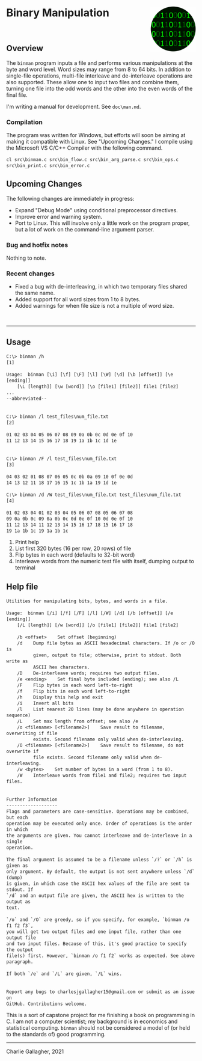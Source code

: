 # Binary Manipulation <img src="doc\logo.png" align="right" height=120 />



&nbsp;


## Overview
The `binman` program inputs a file and performs various manipulations at the byte and word level. Word sizes may range from 8 to 64 bits. In addition to single-file operations, multi-file interleave and de-interleave operations are also supported. These allow one to input two files and combine them, turning one file into the odd words and the other into the even words of the final file.

I'm writing a manual for development. See `doc\man.md`.

### Compilation
The program was written for Windows, but efforts will soon be aiming at making it compatible with Linux. See "Upcoming Changes." I compile using the Microsoft VS C/C++ Compiler with the following command.

```raw
cl src\binman.c src\bin_flow.c src\bin_arg_parse.c src\bin_ops.c src\bin_print.c src\bin_error.c
```


## Upcoming Changes
The following changes are immediately in progress:

- Expand "Debug Mode" using conditional preprocessor directives.
- Improve error and warning system.
- Port to Linux. This will involve only a little work on the program proper, but a lot of work on the command-line argument parser.

### Bug and hotfix notes
Nothing to note.

### Recent changes
- Fixed a bug with de-interleaving, in which two temporary files shared the same name.
- Added support for all word sizes from 1 to 8 bytes.
- Added warnings for when file size is not a multiple of word size.


&nbsp;

---

## Usage

```raw
C:\> binman /h                                                      [1]

Usage:  binman [\i] [\f] [\F] [\l] [\W] [\d] [\b [offset]] [\e [ending]]
    [\L [length]] [\w [word]] [\o [file1] [file2]] file1 [file2]
...
--abbreviated--


C:\> binman /l test_files\num_file.txt                              [2]

01 02 03 04 05 06 07 08 09 0a 0b 0c 0d 0e 0f 10
11 12 13 14 15 16 17 18 19 1a 1b 1c 1d 1e


C:\> binman /F /l test_files\num_file.txt                           [3]

04 03 02 01 08 07 06 05 0c 0b 0a 09 10 0f 0e 0d
14 13 12 11 18 17 16 15 1c 1b 1a 19 1d 1e

C:\> binman /d /W test_files\num_file.txt test_files\num_file.txt   [4]

01 02 03 04 01 02 03 04 05 06 07 08 05 06 07 08
09 0a 0b 0c 09 0a 0b 0c 0d 0e 0f 10 0d 0e 0f 10
11 12 13 14 11 12 13 14 15 16 17 18 15 16 17 18
19 1a 1b 1c 19 1a 1b 1c
```

1. Print help
2. List first 320 bytes (16 per row, 20 rows) of file
3. Flip bytes in each word (defaults to 32-bit word)
4. Interleave words from the numeric test file with itself, dumping output to terminal

## Help file
```raw
Utilities for manipulating bits, bytes, and words in a file.

Usage:  binman [/i] [/f] [/F] [/l] [/W] [/d] [/b [offset]] [/e [ending]]
    [/L [length]] [/w [word]] [/o [file1] [file2]] file1 [file2]

    /b <offset>    Set offset (beginning)
    /d    Dump file bytes as ASCII hexadecimal characters. If /o or /O is
          given, output to file; otherwise, print to stdout. Both write as
          ASCII hex characters.
    /D    De-interleave words; requires two output files.
    /e <ending>    Set final byte included (ending); see also /L
    /F    Flip bytes in each word left-to-right
    /f    Flip bits in each word left-to-right
    /h    Display this help and exit
    /i    Invert all bits
    /l    List nearest 20 lines (may be done anywhere in operation sequence)
    /L    Set max length from offset; see also /e
    /o <filename> [<filename2>]    Save result to filename, overwriting if file
          exists. Second filename only valid when de-interleaving.
    /O <filename> [<filename2>]    Save result to filename, do not overwrite if
          file exists. Second filename only valid when de-interleaving.
    /w <bytes>    Set number of bytes in a word (from 1 to 8).
    /W    Interleave words from file1 and file2; requires two input files.


Further Information
-------------------
Flags and parameters are case-sensitive. Operations may be combined, but each
operation may be executed only once. Order of operations is the order in which
the arguments are given. You cannot interleave and de-interleave in a single
operation.

The final argument is assumed to be a filename unless `/?` or `/h` is given as
only argument. By default, the output is not sent anywhere unless `/d` (dump)
is given, in which case the ASCII hex values of the file are sent to stdout. If
`/d` and an output file are given, the ASCII hex is written to the output as
text.

`/o` and `/O` are greedy, so if you specify, for example, `binman /o f1 f2 f3`,
you will get two output files and one input file, rather than one output file
and two input files. Because of this, it's good practice to specify the output
file(s) first. However, `binman /o f1 f2` works as expected. See above paragraph.

If both `/e` and `/L` are given, `/L` wins.


Report any bugs to charlesjgallagher15@gmail.com or submit as an issue on
GitHub. Contributions welcome.
```


This is a sort of capstone project for me finishing a book on programming in C. I am not a computer scientist; my background is in economics and statistical computing. `binman` should not be considered a model of (or held to the standards of) good programming.

---
Charlie Gallagher, 2021
